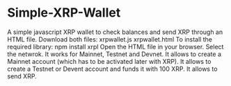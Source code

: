 # Simple-XRP-Wallet
A simple javascript XRP wallet to check balances and send XRP through an HTML file.
Download both files: xrpwallet.js xrpwallet.html
To install the required library: npm install xrpl
Open the HTML file in your browser.
Select the netwrok. It works for Mainnet, Testnet and Devnet.
It allows to create a Mainnet account (which has to be activated later with XRP).
It allows to create a Testnet or Devent account and funds it with 100 XRP.
It allows to send XRP.
